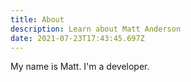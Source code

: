 ```yaml
---
title: About
description: Learn about Matt Anderson
date: 2021-07-23T17:43:45.697Z
---
```

My name is Matt. I'm a developer.